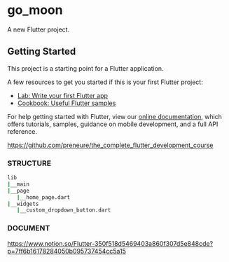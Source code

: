 # go_moon

A new Flutter project.

## Getting Started

This project is a starting point for a Flutter application.

A few resources to get you started if this is your first Flutter project:

- [Lab: Write your first Flutter app](https://flutter.dev/docs/get-started/codelab)
- [Cookbook: Useful Flutter samples](https://flutter.dev/docs/cookbook)

For help getting started with Flutter, view our
[online documentation](https://flutter.dev/docs), which offers tutorials,
samples, guidance on mobile development, and a full API reference.

https://github.com/preneure/the_complete_flutter_development_course


### STRUCTURE ###
```bash
lib
|__main
|__page
   |__home_page.dart
|__widgets
   |__custom_dropdown_button.dart
```
### DOCUMENT ###
https://www.notion.so/Flutter-350f518d5469403a860f307d5e848cde?p=7ff6b16178284050b095737454cc5a15
